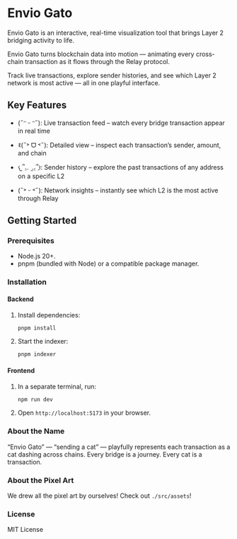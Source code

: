# Envio Gato
Envio Gato is an interactive, real-time visualization tool that brings Layer 2 bridging activity to life.

Envio Gato turns blockchain data into motion — animating every cross-chain transaction as it flows through the Relay protocol.

Track live transactions, explore sender histories, and see which Layer 2 network is most active — all in one playful interface.

## Key Features

- (˶ᵔ ᵕ ᵔ˶): Live transaction feed – watch every bridge transaction appear in real time

- ꉂ(˵˃ ᗜ ˂˵): Detailed view – inspect each transaction’s sender, amount, and chain

- 𐔌՞꜆.  ̫.꜀՞𐦯: Sender history – explore the past transactions of any address on a specific L2

- (˶˃ ᵕ ˂˶): Network insights – instantly see which L2 is the most active through Relay

## Getting Started

### Prerequisites

- Node.js 20+.
- pnpm (bundled with Node) or a compatible package manager.

### Installation

#### Backend

1. Install dependencies:
   ```bash
   pnpm install
   ```
2. Start the indexer:
   ```bash
   pnpm indexer
   ```
#### Frontend

1. In a separate terminal, run:
   ```bash
   npm run dev
   ```
2. Open `http://localhost:5173` in your browser.

### About the Name

“Envio Gato” — “sending a cat” — playfully represents each transaction as a cat dashing across chains.
Every bridge is a journey. Every cat is a transaction.

### About the Pixel Art
We drew all the pixel art by ourselves! Check out `./src/assets`!

### License
MIT License
